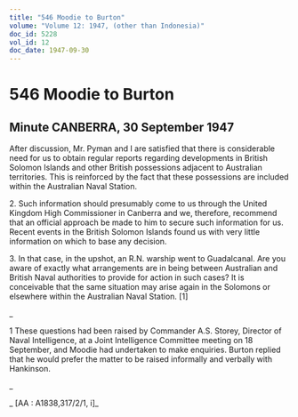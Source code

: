 ```yaml
---
title: "546 Moodie to Burton"
volume: "Volume 12: 1947, (other than Indonesia)"
doc_id: 5228
vol_id: 12
doc_date: 1947-09-30
---
```


# 546 Moodie to Burton

## Minute CANBERRA, 30 September 1947

After discussion, Mr. Pyman and I are satisfied that there is considerable need for us to obtain regular reports regarding developments in British Solomon Islands and other British possessions adjacent to Australian territories. This is reinforced by the fact that these possessions are included within the Australian Naval Station.

2\. Such information should presumably come to us through the United Kingdom High Commissioner in Canberra and we, therefore, recommend that an official approach be made to him to secure such information for us. Recent events in the British Solomon Islands found us with very little information on which to base any decision.

3\. In that case, in the upshot, an R.N. warship went to Guadalcanal. Are you aware of exactly what arrangements are in being between Australian and British Naval authorities to provide for action in such cases? It is conceivable that the same situation may arise again in the Solomons or elsewhere within the Australian Naval Station. [1]

_

1 These questions had been raised by Commander A.S. Storey, Director of Naval Intelligence, at a Joint Intelligence Committee meeting on 18 September, and Moodie had undertaken to make enquiries. Burton replied that he would prefer the matter to be raised informally and verbally with Hankinson.

_

_ [AA : A1838,317/2/1, i]_
